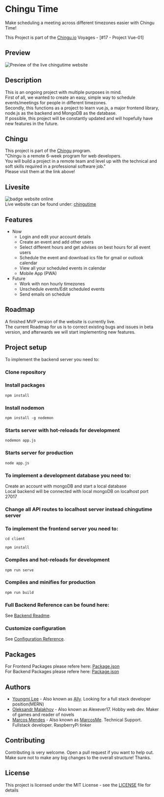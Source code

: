 # Chingu Time 

Make scheduling a meeting across different timezones easier with Chingu Time!

This Project is part of the [Chingu.io](https:chingu.io) Voyages - [#17 - Project Vue-01]

## Preview

![Preview of the live chingutime website](https://i.imgur.com/xsrAlSm.png)

## Description

This is an ongoing project with multiple purposes in mind.<br/>
First of all, we wanted to create an easy, simple way to schedule events/meetings for people in different timezones. <br/>
Secondly, this functions as a project to learn vue.js, a major frontend library, node.js as the backend and MongoDB as the database.<br/>If possible, this project will be constantly updated and will hopefully have new features in the future.

## Chingu

This project is part of the [Chingu](https://chingu.io) program.<br/>
"Chingu is a remote 6-week program for web developers. <br/>You will build a project in a remote team and level up with the technical and soft skills required in a professional software job."<br/>
Please visit them at the link above!

## Livesite

![badge website online](https://img.shields.io/website?style=for-the-badge&up_message=online&url=http%3A%2F%2Fnovelslist.netlify.com%2F)  
Live website can be found under: [chingutime](https://chingutime.netlify.app/)

## Features

* Now
  * Login and edit your account details
  * Create an event and add other users
  * Select different hours and get advises on best hours for all event users
  * Schedule the event and download ics file for gmail or outlook calendar 
  * View all your scheduled events in calendar
  * Mobile App (PWA)
* Future
  * Work with non hourly timezones
  * Unschedule events/Edit scheduled events
  * Send emails on schedule 

## Roadmap

A finished MVP version of the website is currently live. <br/>
The current Roadmap for us is to correct existing bugs and issues in beta version, and afterwards we will start implementing new features.

## Project setup

To implement the backend server you need to:

### Clone repository

### Install packages
```
npm install
```
### Install nodemon
```
npm install -g nodemon
```
### Starts server with hot-reloads for development
```
nodemon app.js
```
### Starts server for production
```
node app.js
```
### To implement a development database you need to:
Create an account with mongoDB and start a local database <br/>
Local backend will be connected with local mongoDB on localhost port 27017
### Change all API routes to localhost server instead chingutime server
### To implement the frontend server you need to:
```
cd client
```
```
npm install
```
### Compiles and hot-reloads for development
```
npm run serve
```
### Compiles and minifies for production
```
npm run build
```

### Full Backend Reference can be found here:
See [Backend Readme](README_BE.md).

### Customize configuration
See [Configuration Reference](https://cli.vuejs.org/config/).

## Packages

For Frontend Packages please refere here:
[Package.json](client/package.json) <br/> 
For Backend Packages please refere here:
[Package.json](package.json)

## Authors

- [Youngmi Lee](https://github.com/ally0426) - Also known as [Ally](https://ally0426.github.io/Basic_Portfolio/). Looking for a full stack developer position(MERN)
- [Oleksandr Malakhov](https://github.com/Alexever17) - Also known as Alexever17. Hobby web dev. Maker of games and reader of novels
- [Marcos Mendes](https://github.com/MarcosMe) - Also known as [MarcosMe](https://marcosmendes.eu). Technical Support. Fullstack developer. RaspberryPi tinker

## Contributing

Contributing is very welcome. Open a pull request if you want to help out.<br/> 
Make sure not to make any big changes to the overall structure! Thanks.

## License

This project is licensed under the MIT License - see the [LICENSE](LICENSE) file for details
